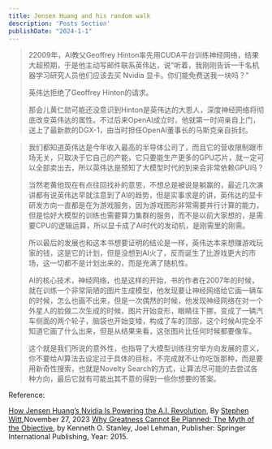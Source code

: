 ```yaml
---
title: Jensen Huang and his random walk
description: 'Posts Section'
publishDate: "2024-1-1"
---
```






>22009年，AI教父Geoffrey Hinton率先用CUDA平台训练神经网络，结果大超预期，于是他主动写邮件联系英伟达，说“听着，我刚刚告诉一千名机器学习研究人员他们应该去买 Nvidia 显卡。你们能免费送我一块吗？"
>
>英伟达拒绝了Geoffrey Hinton的请求。
>
>那会儿黄仁勋可能还没意识到Hinton是英伟达的大恩人，深度神经网络将彻底改变英伟达的属性。不过后来OpenAI成立时，他就第一时间亲自上门，送上了最新款的DGX-1，由当时担任OpenAI董事长的马斯克亲自拆封。

>我们都知道英伟达是今年收入最高的半导体公司了，而且它的营收限制跟市场无关，只取决于它自己的产能，它只要能生产更多的GPU芯片，就一定可以全部卖出去，所以英伟达是预知了大模型时代的到来会非常依赖GPU吗？
>
>当然老黄他现在有点往回找补的意思，不想总是被说是躺赢的，最近几次演讲都有说英伟达早就注意到了AI的趋势，但是实事求是的讲，英伟达的显卡研发方向一直都是在为游戏服务，因为游戏图形非常需要并行计算的能力，但是恰好大模型的训练也需要算力集群的服务，而不是以前大家想的，是需要CPU的逻辑运算，所以显卡成了AI时代的发动机，是刚需里的刚需。
>
>所以最后的发展也和这本书想要证明的结论是一样，英伟达本来想赚游戏玩家的钱，这是它的计划，但是没想到AI火了，反而诞生了比游戏更大的市场，这一切都不是计划出来的，而是充满了随机性。
>
>AI的核心技术，神经网络，也是这样的开始，书的作者在2007年的时候，就在训练一个非常简陋的图片生成模型，他发现要让神经网络给它画一辆车的时候，怎么也画不出来，但是一次偶然的时候，他发现神经网络在对一个外星人的脸做二次生成的时候，图片开始变形，眼睛往下挪，变成了一辆汽车侧面的两个轮子，脑袋也开始变矮，构成了车的顶部，这个时候AI完全不知道它画了什么出来，但是从结果来看，这张图片比任何时候都要像车。
>
>这个就是我们所说的意外性，也指导了大模型训练往穷举方向发展的意义，你不要给AI算法去设定过于具体的目标，不完成就不让你吃饭那种，而是要用新奇性搜索，也就是Novelty Search的方式，让算法尽可能的去尝试各种方向，最后它就有可能出其不意的得到一些你想要的答案。


Reference:

[How Jensen Huang’s Nvidia Is Powering the A.I. Revolution](https://www.newyorker.com/magazine/2023/12/04/how-jensen-huangs-nvidia-is-powering-the-ai-revolution), By [Stephen Witt](https://www.newyorker.com/contributors/stephen-witt),November 27, 2023
[Why Greatness Cannot Be Planned: The Myth of the Objective](https://www.amazon.com/Why-Greatness-Cannot-Planned-Objective/dp/3319155237), by Kenneth O. Stanley, Joel Lehman, Publisher: Springer International Publishing, Year: 2015.
